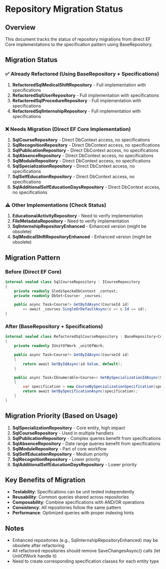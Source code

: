 # Repository Migration Status

## Overview
This document tracks the status of repository migrations from direct EF Core implementations to the specification pattern using BaseRepository.

## Migration Status

### ✅ Already Refactored (Using BaseRepository + Specifications)
1. **RefactoredSqlMedicalShiftRepository** - Full implementation with specifications
2. **RefactoredSqlUserRepository** - Full implementation with specifications  
3. **RefactoredSqlProcedureRepository** - Full implementation with specifications
4. **RefactoredSqlInternshipRepository** - Full implementation with specifications

### ❌ Needs Migration (Direct EF Core Implementation)
1. **SqlCourseRepository** - Direct DbContext access, no specifications
2. **SqlRecognitionRepository** - Direct DbContext access, no specifications
3. **SqlPublicationRepository** - Direct DbContext access, no specifications
4. **SqlAbsenceRepository** - Direct DbContext access, no specifications
5. **SqlModuleRepository** - Direct DbContext access, no specifications
6. **SqlSpecializationRepository** - Direct DbContext access, no specifications
7. **SqlSelfEducationRepository** - Direct DbContext access, no specifications
8. **SqlAdditionalSelfEducationDaysRepository** - Direct DbContext access, no specifications

### ⚠️ Other Implementations (Check Status)
1. **EducationalActivityRepository** - Need to verify implementation
2. **FileMetadataRepository** - Need to verify implementation
3. **SqlInternshipRepositoryEnhanced** - Enhanced version (might be obsolete)
4. **SqlMedicalShiftRepositoryEnhanced** - Enhanced version (might be obsolete)

## Migration Pattern

### Before (Direct EF Core)
```csharp
internal sealed class SqlCourseRepository : ICourseRepository
{
    private readonly SledzSpeckeDbContext _context;
    private readonly DbSet<Course> _courses;

    public async Task<Course?> GetByIdAsync(CourseId id)
        => await _courses.SingleOrDefaultAsync(c => c.Id == id);
}
```

### After (BaseRepository + Specifications)
```csharp
internal sealed class RefactoredSqlCourseRepository : BaseRepository<Course>, ICourseRepository
{
    private readonly IUnitOfWork _unitOfWork;

    public async Task<Course?> GetByIdAsync(CourseId id)
    {
        return await GetByIdAsync(id.Value, default);
    }

    public async Task<IEnumerable<Course>> GetBySpecializationIdAsync(SpecializationId specializationId)
    {
        var specification = new CourseBySpecializationSpecification(specializationId);
        return await GetBySpecificationAsync(specification);
    }
}
```

## Migration Priority (Based on Usage)
1. **SqlSpecializationRepository** - Core entity, high impact
2. **SqlCourseRepository** - Used in multiple handlers
3. **SqlPublicationRepository** - Complex queries benefit from specifications
4. **SqlAbsenceRepository** - Date range queries benefit from specifications
5. **SqlModuleRepository** - Part of core workflow
6. **SqlSelfEducationRepository** - Medium priority
7. **SqlRecognitionRepository** - Lower priority
8. **SqlAdditionalSelfEducationDaysRepository** - Lower priority

## Key Benefits of Migration
- **Testability**: Specifications can be unit tested independently
- **Reusability**: Common queries shared across repositories
- **Composability**: Combine specifications with AND/OR operations
- **Consistency**: All repositories follow the same pattern
- **Performance**: Optimized queries with proper indexing hints

## Notes
- Enhanced repositories (e.g., SqlInternshipRepositoryEnhanced) may be obsolete after refactoring
- All refactored repositories should remove SaveChangesAsync() calls (let UnitOfWork handle it)
- Need to create corresponding specification classes for each entity type